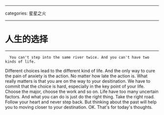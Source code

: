   ---
categories: 星星之火

---

# 人生的选择

-----

      You can't step into the same river twice. And you can't have two kinds of life.

Different choices lead to the different kind of life. And the only way to cure the pain of anxiety is the action. No matter how late the action is. What really matters is that you are on the way to your desitination.
We have to commit that the choice is hard, especially in the key point of your life. Choose the major, choose the work and so on. Life have too many uncertain factors. And what you can do is just do the right thing. Take the right road. Follow your heart and never step back.
But thinking about the past will help you to moving closer to your destination.
OK. That's for today's thoughts.
